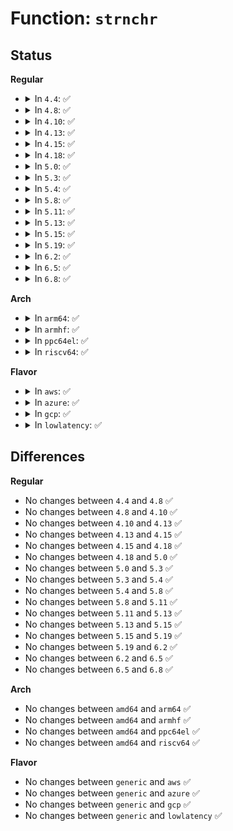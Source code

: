 # Function: <code>strnchr</code>

## Status
<b>Regular</b>
<ul>
<li>
<details>
<summary>In <code>4.4</code>: ✅</summary>

```c
char *strnchr(const char *s, size_t count, int c);
```

**Collision:** Unique Global

**Inline:** No

**Transformation:** False

**Instances:**

```
In lib/string.c (ffffffff813f1a40)
Location: lib/string.c:422
Inline: False
Direct callers:
  - security/apparmor/lib.c:aa_splitn_fqname
  - net/core/dev.c:__dev_alloc_name
```
**Symbols:**

```
ffffffff813f1a40-ffffffff813f1a81: strnchr (STB_GLOBAL)
```
</details>
</li>
<li>
<details>
<summary>In <code>4.8</code>: ✅</summary>

```c
char *strnchr(const char *s, size_t count, int c);
```

**Collision:** Unique Global

**Inline:** No

**Transformation:** False

**Instances:**

```
In lib/string.c (ffffffff81438400)
Location: lib/string.c:422
Inline: False
Direct callers:
  - security/apparmor/lib.c:aa_splitn_fqname
  - net/core/dev.c:__dev_alloc_name
```
**Symbols:**

```
ffffffff81438400-ffffffff81438438: strnchr (STB_GLOBAL)
```
</details>
</li>
<li>
<details>
<summary>In <code>4.10</code>: ✅</summary>

```c
char *strnchr(const char *s, size_t count, int c);
```

**Collision:** Unique Global

**Inline:** No

**Transformation:** False

**Instances:**

```
In lib/string.c (ffffffff814553f0)
Location: lib/string.c:422
Inline: False
Direct callers:
  - security/apparmor/lib.c:aa_splitn_fqname
  - net/core/dev.c:__dev_alloc_name
```
**Symbols:**

```
ffffffff814553f0-ffffffff81455428: strnchr (STB_GLOBAL)
```
</details>
</li>
<li>
<details>
<summary>In <code>4.13</code>: ✅</summary>

```c
char *strnchr(const char *s, size_t count, int c);
```

**Collision:** Unique Global

**Inline:** No

**Transformation:** False

**Instances:**

```
In lib/string.c (ffffffff818f6eb0)
Location: lib/string.c:422
Inline: False
Direct callers:
  - kernel/module.c:module_kallsyms_lookup_name
  - security/apparmor/lib.c:aa_splitn_fqname
  - net/core/dev.c:__dev_alloc_name
  - lib/kobject_uevent.c:kobject_synth_uevent
```
**Symbols:**

```
ffffffff818f6eb0-ffffffff818f6ee8: strnchr (STB_GLOBAL)
```
</details>
</li>
<li>
<details>
<summary>In <code>4.15</code>: ✅</summary>

```c
char *strnchr(const char *s, size_t count, int c);
```

**Collision:** Unique Global

**Inline:** No

**Transformation:** False

**Instances:**

```
In lib/string.c (ffffffff8197d8b0)
Location: lib/string.c:423
Inline: False
Direct callers:
  - kernel/module.c:module_kallsyms_lookup_name
  - security/apparmor/lib.c:aa_splitn_fqname
  - lib/kobject_uevent.c:kobject_synth_uevent
```
**Symbols:**

```
ffffffff8197d8b0-ffffffff8197d8e8: strnchr (STB_GLOBAL)
```
</details>
</li>
<li>
<details>
<summary>In <code>4.18</code>: ✅</summary>

```c
char *strnchr(const char *s, size_t count, int c);
```

**Collision:** Unique Global

**Inline:** No

**Transformation:** False

**Instances:**

```
In lib/string.c (ffffffff819d9db0)
Location: lib/string.c:423
Inline: False
Direct callers:
  - kernel/module.c:module_kallsyms_lookup_name
  - security/apparmor/lib.c:aa_splitn_fqname
  - lib/kobject_uevent.c:kobject_synth_uevent
```
**Symbols:**

```
ffffffff819d9db0-ffffffff819d9de2: strnchr (STB_GLOBAL)
```
</details>
</li>
<li>
<details>
<summary>In <code>5.0</code>: ✅</summary>

```c
char *strnchr(const char *s, size_t count, int c);
```

**Collision:** Unique Global

**Inline:** No

**Transformation:** False

**Instances:**

```
In lib/string.c (ffffffff81a11fd0)
Location: lib/string.c:424
Inline: False
Direct callers:
  - kernel/module.c:module_kallsyms_lookup_name
  - mm/slub.c:kmem_cache_flags
  - fs/binfmt_script.c:load_script
  - security/security.c:security_setprocattr
  - security/apparmor/lib.c:aa_splitn_fqname
  - lib/kobject_uevent.c:kobject_synth_uevent
```
**Symbols:**

```
ffffffff81a11fd0-ffffffff81a12002: strnchr (STB_GLOBAL)
```
</details>
</li>
<li>
<details>
<summary>In <code>5.3</code>: ✅</summary>

```c
char *strnchr(const char *s, size_t count, int c);
```

**Collision:** Unique Global

**Inline:** No

**Transformation:** False

**Instances:**

```
In lib/string.c (ffffffff81a81490)
Location: lib/string.c:463
Inline: False
Direct callers:
  - kernel/module.c:module_kallsyms_lookup_name
  - mm/slub.c:kmem_cache_flags
  - fs/binfmt_script.c:load_script
  - security/security.c:security_setprocattr
  - security/apparmor/lib.c:aa_splitn_fqname
  - lib/kobject_uevent.c:kobject_synth_uevent
```
**Symbols:**

```
ffffffff81a81490-ffffffff81a814b0: strnchr (STB_GLOBAL)
```
</details>
</li>
<li>
<details>
<summary>In <code>5.4</code>: ✅</summary>

```c
char *strnchr(const char *s, size_t count, int c);
```

**Collision:** Unique Global

**Inline:** No

**Transformation:** False

**Instances:**

```
In lib/string.c (ffffffff81ab8560)
Location: lib/string.c:465
Inline: False
Direct callers:
  - kernel/module.c:module_kallsyms_lookup_name
  - mm/slub.c:kmem_cache_flags
  - fs/binfmt_script.c:load_script
  - security/security.c:security_setprocattr
  - security/apparmor/lib.c:aa_splitn_fqname
  - lib/kobject_uevent.c:kobject_synth_uevent
```
**Symbols:**

```
ffffffff81ab8560-ffffffff81ab8580: strnchr (STB_GLOBAL)
```
</details>
</li>
<li>
<details>
<summary>In <code>5.8</code>: ✅</summary>

```c
char *strnchr(const char *s, size_t count, int c);
```

**Collision:** Unique Global

**Inline:** No

**Transformation:** False

**Instances:**

```
In lib/string.c (ffffffff815f31a0)
Location: lib/string.c:506
Inline: False
Direct callers:
  - init/main.c:unknown_bootoption
  - kernel/module.c:module_kallsyms_lookup_name
  - mm/slub.c:kmem_cache_flags
  - fs/binfmt_script.c:load_script
  - security/apparmor/lib.c:aa_splitn_fqname
  - security/integrity/ima/ima_template_lib.c:ima_show_template_field_data
  - lib/kobject_uevent.c:kobject_synth_uevent
```
**Symbols:**

```
ffffffff815f31a0-ffffffff815f31c0: strnchr (STB_GLOBAL)
```
</details>
</li>
<li>
<details>
<summary>In <code>5.11</code>: ✅</summary>

```c
char *strnchr(const char *s, size_t count, int c);
```

**Collision:** Unique Global

**Inline:** No

**Transformation:** False

**Instances:**

```
In lib/string.c (ffffffff81617850)
Location: lib/string.c:503
Inline: False
Direct callers:
  - init/main.c:unknown_bootoption
  - kernel/module.c:module_kallsyms_lookup_name
  - mm/slub.c:kmem_cache_flags
  - fs/binfmt_script.c:load_script
  - security/apparmor/lib.c:aa_splitn_fqname
  - security/integrity/ima/ima_template_lib.c:ima_show_template_field_data
  - lib/kobject_uevent.c:kobject_synth_uevent
```
**Symbols:**

```
ffffffff81617850-ffffffff81617870: strnchr (STB_GLOBAL)
```
</details>
</li>
<li>
<details>
<summary>In <code>5.13</code>: ✅</summary>

```c
char *strnchr(const char *s, size_t count, int c);
```

**Collision:** Unique Global

**Inline:** No

**Transformation:** False

**Instances:**

```
In lib/string.c (ffffffff815faed0)
Location: lib/string.c:503
Inline: False
Direct callers:
  - init/main.c:unknown_bootoption
  - kernel/module.c:module_kallsyms_lookup_name
  - kernel/bpf/verifier.c:check_func_arg
  - kernel/bpf/helpers.c:bpf_bprintf_prepare
  - mm/slub.c:kmem_cache_flags
  - fs/binfmt_script.c:load_script
  - security/apparmor/lib.c:aa_splitn_fqname
  - security/integrity/ima/ima_template_lib.c:ima_show_template_field_data
  - lib/kobject_uevent.c:kobject_synth_uevent
```
**Symbols:**

```
ffffffff815faed0-ffffffff815faef0: strnchr (STB_GLOBAL)
```
</details>
</li>
<li>
<details>
<summary>In <code>5.15</code>: ✅</summary>

```c
char *strnchr(const char *s, size_t count, int c);
```

**Collision:** Unique Global

**Inline:** No

**Transformation:** False

**Instances:**

```
In lib/string.c (ffffffff81668780)
Location: lib/string.c:504
Inline: False
Direct callers:
  - init/main.c:unknown_bootoption
  - kernel/module.c:module_kallsyms_lookup_name
  - kernel/bpf/verifier.c:check_func_arg
  - kernel/bpf/helpers.c:bpf_bprintf_prepare
  - mm/slub.c:kmem_cache_flags
  - fs/binfmt_script.c:load_script
  - security/apparmor/lib.c:aa_splitn_fqname
  - lib/kobject_uevent.c:kobject_synth_uevent
  - drivers/spi/spi.c:__spi_register_driver
```
**Symbols:**

```
ffffffff81668780-ffffffff816687a0: strnchr (STB_GLOBAL)
```
</details>
</li>
<li>
<details>
<summary>In <code>5.19</code>: ✅</summary>

```c
char *strnchr(const char *s, size_t count, int c);
```

**Collision:** Unique Global

**Inline:** No

**Transformation:** False

**Instances:**

```
In lib/string.c (ffffffff81781df0)
Location: lib/string.c:465
Inline: False
Direct callers:
  - init/main.c:unknown_bootoption
  - kernel/module/kallsyms.c:module_kallsyms_lookup_name
  - kernel/bpf/verifier.c:check_func_arg
  - kernel/bpf/helpers.c:bpf_bprintf_prepare
  - mm/slub.c:kmem_cache_flags
  - fs/binfmt_script.c:load_script
  - security/apparmor/lib.c:aa_splitn_fqname
  - lib/kobject_uevent.c:kobject_synth_uevent
  - drivers/base/driver.c:driver_set_override
  - drivers/spi/spi.c:__spi_register_driver
```
**Symbols:**

```
ffffffff81781df0-ffffffff81781e24: strnchr (STB_GLOBAL)
```
</details>
</li>
<li>
<details>
<summary>In <code>6.2</code>: ✅</summary>

```c
char *strnchr(const char *s, size_t count, int c);
```

**Collision:** Unique Global

**Inline:** No

**Transformation:** False

**Instances:**

```
In lib/string.c (ffffffff8203ebb0)
Location: lib/string.c:400
Inline: False
Direct callers:
  - init/main.c:unknown_bootoption
  - kernel/module/kallsyms.c:module_kallsyms_lookup_name
  - kernel/bpf/verifier.c:check_func_arg
  - kernel/bpf/helpers.c:bpf_bprintf_prepare
  - mm/slub.c:kmem_cache_flags
  - fs/binfmt_script.c:load_script
  - security/apparmor/lib.c:aa_splitn_fqname
  - drivers/base/driver.c:driver_set_override
  - drivers/spi/spi.c:__spi_register_driver
  - lib/kobject_uevent.c:kobject_synth_uevent
```
**Symbols:**

```
ffffffff8203ebb0-ffffffff8203ebe4: strnchr (STB_GLOBAL)
```
</details>
</li>
<li>
<details>
<summary>In <code>6.5</code>: ✅</summary>

```c
char *strnchr(const char *s, size_t count, int c);
```

**Collision:** Unique Global

**Inline:** No

**Transformation:** False

**Instances:**

```
In lib/string.c (ffffffff820bd0c0)
Location: lib/string.c:400
Inline: False
Direct callers:
  - init/main.c:unknown_bootoption
  - kernel/module/kallsyms.c:module_kallsyms_lookup_name
  - kernel/bpf/verifier.c:check_func_arg
  - kernel/bpf/helpers.c:bpf_bprintf_prepare
  - kernel/bpf/helpers.c:bpf_bprintf_prepare
  - mm/slub.c:kmem_cache_flags
  - fs/binfmt_script.c:load_script
  - security/apparmor/lib.c:aa_splitn_fqname
  - drivers/base/driver.c:driver_set_override
  - drivers/spi/spi.c:__spi_register_driver
  - lib/kobject_uevent.c:kobject_synth_uevent
```
**Symbols:**

```
ffffffff820bd0c0-ffffffff820bd0f4: strnchr (STB_GLOBAL)
```
</details>
</li>
<li>
<details>
<summary>In <code>6.8</code>: ✅</summary>

```c
char *strnchr(const char *s, size_t count, int c);
```

**Collision:** Unique Global

**Inline:** No

**Transformation:** False

**Instances:**

```
In lib/string.c (ffffffff821979c0)
Location: lib/string.c:385
Inline: False
Direct callers:
  - init/main.c:unknown_bootoption
  - kernel/module/kallsyms.c:module_kallsyms_lookup_name
  - kernel/bpf/verifier.c:check_reg_const_str
  - kernel/bpf/helpers.c:bpf_bprintf_prepare
  - kernel/bpf/helpers.c:bpf_bprintf_prepare
  - mm/slub.c:kmem_cache_flags
  - fs/binfmt_script.c:load_script
  - security/apparmor/lib.c:aa_splitn_fqname
  - drivers/base/driver.c:driver_set_override
  - drivers/gpu/drm/drm_modes.c:drm_mode_parse_command_line_for_connector
  - drivers/gpu/drm/drm_modes.c:drm_mode_parse_command_line_for_connector
  - drivers/gpu/drm/drm_modes.c:drm_mode_parse_command_line_for_connector
  - drivers/gpu/drm/drm_modes.c:drm_mode_parse_command_line_for_connector
  - drivers/gpu/drm/drm_modes.c:drm_mode_parse_cmdline_named_mode
  - drivers/spi/spi.c:__spi_register_driver
  - lib/kobject_uevent.c:kobject_synth_uevent
```
**Symbols:**

```
ffffffff821979c0-ffffffff821979f4: strnchr (STB_GLOBAL)
```
</details>
</li>
</ul>
<b>Arch</b>
<ul>
<li>
<details>
<summary>In <code>arm64</code>: ✅</summary>

```c
char *strnchr(const char *s, size_t count, int c);
```

**Collision:** Unique Global

**Inline:** No

**Transformation:** False

**Instances:**

```
In lib/string.c (ffff800010d929d0)
Location: lib/string.c:465
Inline: False
Direct callers:
  - kernel/module.c:module_kallsyms_lookup_name
  - mm/slub.c:kmem_cache_flags
  - fs/binfmt_script.c:load_script
  - security/security.c:security_setprocattr
  - security/apparmor/lib.c:aa_splitn_fqname
  - lib/kobject_uevent.c:kobject_synth_uevent
```
**Symbols:**

```
ffff800010d929d0-ffff800010d92a00: strnchr (STB_GLOBAL)
```
</details>
</li>
<li>
<details>
<summary>In <code>armhf</code>: ✅</summary>

```c
char *strnchr(const char *s, size_t count, int c);
```

**Collision:** Unique Global

**Inline:** No

**Transformation:** False

**Instances:**

```
In lib/string.c (c0e8f110)
Location: lib/string.c:465
Inline: False
Direct callers:
  - kernel/module.c:module_kallsyms_lookup_name
  - mm/slub.c:kmem_cache_flags
  - fs/binfmt_script.c:load_script
  - security/security.c:security_setprocattr
  - security/apparmor/lib.c:aa_splitn_fqname
  - security/integrity/ima/ima_template_lib.c:ima_show_template_field_data
  - lib/kobject_uevent.c:kobject_synth_uevent
```
**Symbols:**

```
c0e8f110-c0e8f158: strnchr (STB_GLOBAL)
```
</details>
</li>
<li>
<details>
<summary>In <code>ppc64el</code>: ✅</summary>

```c
char *strnchr(const char *s, size_t count, int c);
```

**Collision:** Unique Global

**Inline:** No

**Transformation:** False

**Instances:**

```
In lib/string.c (c000000000ed6900)
Location: lib/string.c:465
Inline: False
Direct callers:
  - kernel/module.c:module_kallsyms_lookup_name
  - mm/slub.c:kmem_cache_flags
  - fs/binfmt_script.c:load_script
  - security/security.c:security_setprocattr
  - security/apparmor/lib.c:aa_splitn_fqname
  - lib/kobject_uevent.c:kobject_synth_uevent
```
**Symbols:**

```
c000000000ed6900-c000000000ed6934: strnchr (STB_GLOBAL)
```
</details>
</li>
<li>
<details>
<summary>In <code>riscv64</code>: ✅</summary>

```c
char *strnchr(const char *s, size_t count, int c);
```

**Collision:** Unique Global

**Inline:** No

**Transformation:** False

**Instances:**

```
In lib/string.c (ffffffe0008bcab2)
Location: lib/string.c:465
Inline: False
Direct callers:
  - kernel/module.c:module_kallsyms_lookup_name
  - mm/slub.c:kmem_cache_flags
  - fs/binfmt_script.c:load_script
  - security/security.c:security_setprocattr
  - security/apparmor/lib.c:aa_splitn_fqname
  - lib/kobject_uevent.c:kobject_synth_uevent
```
**Symbols:**

```
ffffffe0008bcab2-ffffffe0008bcad6: strnchr (STB_GLOBAL)
```
</details>
</li>
</ul>
<b>Flavor</b>
<ul>
<li>
<details>
<summary>In <code>aws</code>: ✅</summary>

```c
char *strnchr(const char *s, size_t count, int c);
```

**Collision:** Unique Global

**Inline:** No

**Transformation:** False

**Instances:**

```
In lib/string.c (ffffffff81a573b0)
Location: lib/string.c:465
Inline: False
Direct callers:
  - kernel/module.c:module_kallsyms_lookup_name
  - mm/slub.c:kmem_cache_flags
  - fs/binfmt_script.c:load_script
  - security/security.c:security_setprocattr
  - security/apparmor/lib.c:aa_splitn_fqname
  - lib/kobject_uevent.c:kobject_synth_uevent
```
**Symbols:**

```
ffffffff81a573b0-ffffffff81a573d0: strnchr (STB_GLOBAL)
```
</details>
</li>
<li>
<details>
<summary>In <code>azure</code>: ✅</summary>

```c
char *strnchr(const char *s, size_t count, int c);
```

**Collision:** Unique Global

**Inline:** No

**Transformation:** False

**Instances:**

```
In lib/string.c (ffffffff81a14490)
Location: lib/string.c:465
Inline: False
Direct callers:
  - kernel/module.c:module_kallsyms_lookup_name
  - mm/slub.c:kmem_cache_flags
  - fs/binfmt_script.c:load_script
  - security/security.c:security_setprocattr
  - security/apparmor/lib.c:aa_splitn_fqname
  - lib/kobject_uevent.c:kobject_synth_uevent
```
**Symbols:**

```
ffffffff81a14490-ffffffff81a144b0: strnchr (STB_GLOBAL)
```
</details>
</li>
<li>
<details>
<summary>In <code>gcp</code>: ✅</summary>

```c
char *strnchr(const char *s, size_t count, int c);
```

**Collision:** Unique Global

**Inline:** No

**Transformation:** False

**Instances:**

```
In lib/string.c (ffffffff81ac37a0)
Location: lib/string.c:465
Inline: False
Direct callers:
  - kernel/module.c:module_kallsyms_lookup_name
  - mm/slub.c:kmem_cache_flags
  - fs/binfmt_script.c:load_script
  - security/security.c:security_setprocattr
  - security/apparmor/lib.c:aa_splitn_fqname
  - lib/kobject_uevent.c:kobject_synth_uevent
```
**Symbols:**

```
ffffffff81ac37a0-ffffffff81ac37c0: strnchr (STB_GLOBAL)
```
</details>
</li>
<li>
<details>
<summary>In <code>lowlatency</code>: ✅</summary>

```c
char *strnchr(const char *s, size_t count, int c);
```

**Collision:** Unique Global

**Inline:** No

**Transformation:** False

**Instances:**

```
In lib/string.c (ffffffff81acfc70)
Location: lib/string.c:465
Inline: False
Direct callers:
  - kernel/module.c:module_kallsyms_lookup_name
  - mm/slub.c:kmem_cache_flags
  - fs/binfmt_script.c:load_script
  - security/security.c:security_setprocattr
  - security/apparmor/lib.c:aa_splitn_fqname
  - lib/kobject_uevent.c:kobject_synth_uevent
```
**Symbols:**

```
ffffffff81acfc70-ffffffff81acfc90: strnchr (STB_GLOBAL)
```
</details>
</li>
</ul>

## Differences
<b>Regular</b>
<ul>
<li>
No changes between <code>4.4</code> and <code>4.8</code> ✅
</li>
<li>
No changes between <code>4.8</code> and <code>4.10</code> ✅
</li>
<li>
No changes between <code>4.10</code> and <code>4.13</code> ✅
</li>
<li>
No changes between <code>4.13</code> and <code>4.15</code> ✅
</li>
<li>
No changes between <code>4.15</code> and <code>4.18</code> ✅
</li>
<li>
No changes between <code>4.18</code> and <code>5.0</code> ✅
</li>
<li>
No changes between <code>5.0</code> and <code>5.3</code> ✅
</li>
<li>
No changes between <code>5.3</code> and <code>5.4</code> ✅
</li>
<li>
No changes between <code>5.4</code> and <code>5.8</code> ✅
</li>
<li>
No changes between <code>5.8</code> and <code>5.11</code> ✅
</li>
<li>
No changes between <code>5.11</code> and <code>5.13</code> ✅
</li>
<li>
No changes between <code>5.13</code> and <code>5.15</code> ✅
</li>
<li>
No changes between <code>5.15</code> and <code>5.19</code> ✅
</li>
<li>
No changes between <code>5.19</code> and <code>6.2</code> ✅
</li>
<li>
No changes between <code>6.2</code> and <code>6.5</code> ✅
</li>
<li>
No changes between <code>6.5</code> and <code>6.8</code> ✅
</li>
</ul>
<b>Arch</b>
<ul>
<li>
No changes between <code>amd64</code> and <code>arm64</code> ✅
</li>
<li>
No changes between <code>amd64</code> and <code>armhf</code> ✅
</li>
<li>
No changes between <code>amd64</code> and <code>ppc64el</code> ✅
</li>
<li>
No changes between <code>amd64</code> and <code>riscv64</code> ✅
</li>
</ul>
<b>Flavor</b>
<ul>
<li>
No changes between <code>generic</code> and <code>aws</code> ✅
</li>
<li>
No changes between <code>generic</code> and <code>azure</code> ✅
</li>
<li>
No changes between <code>generic</code> and <code>gcp</code> ✅
</li>
<li>
No changes between <code>generic</code> and <code>lowlatency</code> ✅
</li>
</ul>
